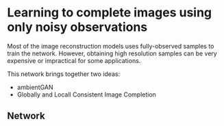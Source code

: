 # Learning to complete images using only noisy observations  

Most of the image reconstruction models uses fully-observed samples to train the network. However, obtaining high resolution samples can be very expensive or impractical for some applications. 

This network brings together two ideas:  
* ambientGAN  
* Globally and Locall Consistent Image Completion  



## Network



